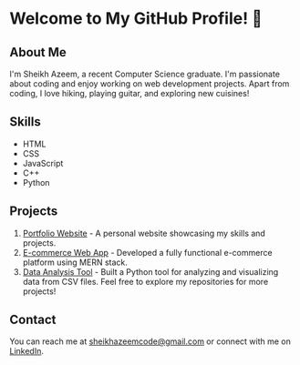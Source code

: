 # Welcome to My GitHub Profile! 👋
## About Me
I'm Sheikh Azeem, a recent Computer Science graduate. I'm passionate about coding and enjoy working on web development projects. 
Apart from coding, I love hiking, playing guitar, and exploring new cuisines!
## Skills
- HTML
- CSS
- JavaScript
- C++
- Python
## Projects
1. [Portfolio Website](link-to-repo) - A personal website showcasing my skills and projects.
2. [E-commerce Web App](link-to-repo) - Developed a fully functional e-commerce platform using MERN stack.
3. [Data Analysis Tool](link-to-repo) - Built a Python tool for analyzing and visualizing data from CSV files.
Feel free to explore my repositories for more projects!
## Contact
You can reach me at sheikhazeemcode@gmail.com or connect with me on [LinkedIn](http://linkedin.com/in/sheikh-azeem-ctrl).
